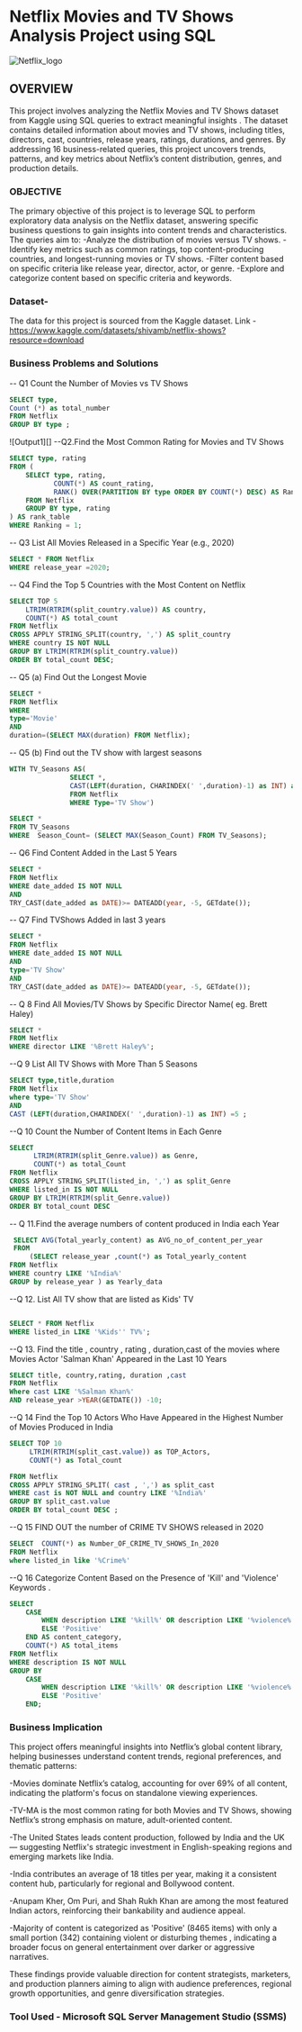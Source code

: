 # Netflix Movies and TV Shows Analysis Project using SQL
![Netflix_logo](https://github.com/Rima-tech/Netflix-_SQL_Data_Analysis_Project/blob/d09ccdfda05b85c29e53545274b5da0a95f1f02c/logo.png)

## OVERVIEW
This project involves analyzing the Netflix Movies and TV Shows dataset from Kaggle using SQL queries to extract meaningful insights . The dataset contains detailed information about movies and TV shows, including titles, directors, cast, countries, release years, ratings, durations, and genres. By addressing 16 business-related queries, this project uncovers trends, patterns, and key metrics about Netflix’s content distribution, genres, and production details.

### OBJECTIVE
The primary objective of this project is to leverage SQL to perform exploratory data analysis on the Netflix dataset, answering specific business questions to gain insights into content trends and characteristics. The queries aim to:
-Analyze the distribution of movies versus TV shows.
-Identify key metrics such as common ratings, top content-producing countries, and longest-running movies or TV shows.
-Filter content based on specific criteria like release year, director, actor, or genre.
-Explore and categorize content based on specific criteria and keywords.

### Dataset-
The data for this project is sourced from the Kaggle dataset.
Link - https://www.kaggle.com/datasets/shivamb/netflix-shows?resource=download

### Business Problems and Solutions

-- Q1  Count the Number of Movies vs TV Shows
```sql
SELECT type,
Count (*) as total_number
FROM Netflix
GROUP BY type ;
```
![Output1][]
--Q2.Find the Most Common Rating for Movies and TV Shows
```sql
SELECT type, rating
FROM (
    SELECT type, rating, 
           COUNT(*) AS count_rating,
           RANK() OVER(PARTITION BY type ORDER BY COUNT(*) DESC) AS Ranking
    FROM Netflix
    GROUP BY type, rating
) AS rank_table
WHERE Ranking = 1;
```
-- Q3 List All Movies Released in a Specific Year (e.g., 2020)
```sql
SELECT * FROM Netflix 
WHERE release_year =2020;
```
-- Q4 Find the Top 5 Countries with the Most Content on Netflix
```sql
SELECT TOP 5 
    LTRIM(RTRIM(split_country.value)) AS country, 
    COUNT(*) AS total_count
FROM Netflix
CROSS APPLY STRING_SPLIT(country, ',') AS split_country
WHERE country IS NOT NULL
GROUP BY LTRIM(RTRIM(split_country.value))
ORDER BY total_count DESC;
```
-- Q5 (a) Find Out  the  Longest Movie
```sql
SELECT * 
FROM Netflix
WHERE 
type='Movie'
AND
duration=(SELECT MAX(duration) FROM Netflix);
```
-- Q5 (b) Find out the TV show with largest seasons
```sql
WITH TV_Seasons AS(
               SELECT *,
               CAST(LEFT(duration, CHARINDEX(' ',duration)-1) as INT) as Season_Count
               FROM Netflix
               WHERE Type='TV Show')

SELECT * 
FROM TV_Seasons
WHERE  Season_Count= (SELECT MAX(Season_Count) FROM TV_Seasons);


```
-- Q6 Find Content Added in the Last 5 Years
```sql
SELECT *
FROM Netflix
WHERE date_added IS NOT NULL
AND
TRY_CAST(date_added as DATE)>= DATEADD(year, -5, GETdate());
```
-- Q7 Find TVShows Added in last 3 years
```sql
SELECT *
FROM Netflix
WHERE date_added IS NOT NULL
AND
type='TV Show'
AND
TRY_CAST(date_added as DATE)>= DATEADD(year, -5, GETdate());
```
-- Q 8 Find All Movies/TV Shows by Specific Director Name( eg. Brett Haley)
```sql
SELECT * 
FROM Netflix
WHERE director LIKE '%Brett Haley%';

```
--Q 9 List All TV Shows with More Than 5 Seasons
```sql
SELECT type,title,duration
FROM Netflix
where type='TV Show'
AND 
CAST (LEFT(duration,CHARINDEX(' ',duration)-1) as INT) =5 ;
```
--Q 10 Count the Number of Content Items in Each Genre
```sql
SELECT 
      LTRIM(RTRIM(split_Genre.value)) as Genre,
      COUNT(*) as total_Count
FROM Netflix
CROSS APPLY STRING_SPLIT(listed_in, ',') as split_Genre
WHERE listed_in IS NOT NULL
GROUP BY LTRIM(RTRIM(split_Genre.value)) 
ORDER BY total_count DESC
```
-- Q 11.Find the average numbers of content produced in India each Year
```sql
 SELECT AVG(Total_yearly_content) as AVG_no_of_content_per_year
 FROM
     (SELECT release_year ,count(*) as Total_yearly_content
FROM Netflix
WHERE country LIKE '%India%'
GROUP by release_year ) as Yearly_data
```
--Q 12. List All TV show that are listed as Kids' TV
```sql

SELECT * FROM Netflix
WHERE listed_in LIKE '%Kids'' TV%';
```
--Q 13. Find the title , country , rating , duration,cast of the movies where Movies Actor 'Salman Khan' Appeared in the Last 10 Years
```sql
SELECT title, country,rating, duration ,cast
FROM Netflix 
Where cast LIKE '%Salman Khan%'
AND release_year >YEAR(GETDATE()) -10;
```
--Q 14 Find the Top 10 Actors Who Have Appeared in the Highest Number of Movies Produced in India
```sql
SELECT TOP 10
     LTRIM(RTRIM(split_cast.value)) as TOP_Actors,
     COUNT(*) as Total_count

FROM Netflix
CROSS APPLY STRING_SPLIT( cast , ',') as split_cast
WHERE cast is NOT NULL and country LIKE '%India%'
GROUP BY split_cast.value
ORDER BY total_count DESC ;
```
--Q 15 FIND OUT the number of CRIME TV SHOWS released in 2020
```sql
SELECT  COUNT(*) as Number_OF_CRIME_TV_SHOWS_In_2020
FROM Netflix
where listed_in like '%Crime%'

```
--Q 16  Categorize Content Based on the Presence of 'Kill' and 'Violence' Keywords .
```sql
SELECT 
    CASE 
        WHEN description LIKE '%kill%' OR description LIKE '%violence%' THEN 'Negative'
        ELSE 'Positive'
    END AS content_category,
    COUNT(*) AS total_items
FROM Netflix
WHERE description IS NOT NULL
GROUP BY 
    CASE 
        WHEN description LIKE '%kill%' OR description LIKE '%violence%' THEN 'Negative'
        ELSE 'Positive'
    END;

```
### Business Implication
This project offers meaningful insights into Netflix’s global content library, helping businesses understand content trends, regional preferences, and thematic patterns:

-Movies dominate Netflix’s catalog, accounting for over 69% of all content, indicating the platform's focus on standalone viewing experiences.

-TV-MA is the most common rating for both Movies and TV Shows, showing Netflix’s strong emphasis on mature, adult-oriented content.

-The United States leads content production, followed by India and the UK — suggesting Netflix's strategic investment in English-speaking regions and emerging markets like India.

-India contributes an average of 18 titles per year, making it a consistent content hub, particularly for regional and Bollywood content.


-Anupam Kher, Om Puri, and Shah Rukh Khan are among the most featured Indian actors, reinforcing their bankability and audience appeal.

-Majority of content is categorized as 'Positive' (8465 items) with only a small portion (342) containing violent or disturbing themes , indicating a broader focus on general entertainment over darker or aggressive narratives.

These findings provide valuable direction for content strategists, marketers, and production planners aiming to align with audience preferences, regional growth opportunities, and genre diversification strategies.


### Tool Used - Microsoft SQL Server Management Studio (SSMS)
